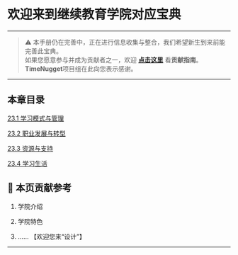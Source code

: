 # 欢迎来到继续教育学院对应宝典

---

> ⚠️ 本手册仍在完善中，正在进行信息收集与整合，我们希望新生到来前能完善此宝典。  
> 如果您愿意参与并成为贡献者之一，欢迎 **[点击这里](/CONTRIBUTING)** 看**贡献指南**。  
> **TimeNugget**项目组在此向您表示感谢。  

---

## 本章目录

[23.1 学习模式与管理](/SurvivalManual/ujn/Second/23/23.1)

[23.2 职业发展与转型](/SurvivalManual/ujn/Second/23/23.2)

[23.3 资源与支持](/SurvivalManual/ujn/Second/23/23.3)

[23.4 学习生活](/SurvivalManual/ujn/Second/23/23.4)

## 📌 本页贡献参考

1. 学院介绍  

2. 学院特色  

3. ……  【欢迎您来“设计”】

---
